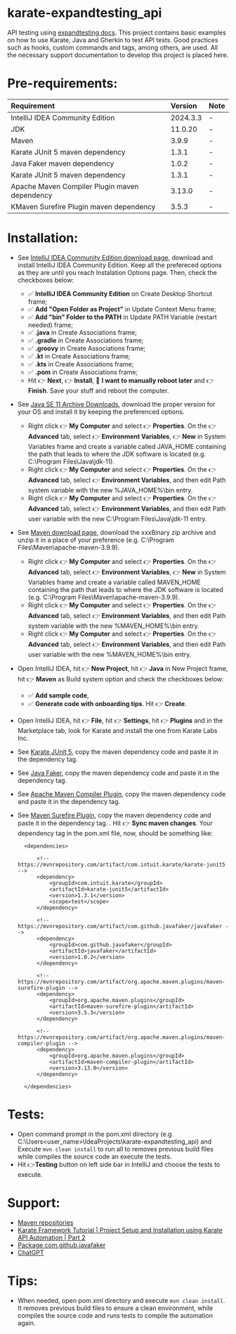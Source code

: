 # karate-expandtesting_api

API testing using [expandtesting docs](https://practice.expandtesting.com/notes/api/api-docs/). This project contains basic examples on how to use Karate, Java and Gherkin to test API tests. Good practices such as hooks, custom commands and tags, among others, are used. All the necessary support documentation to develop this project is placed here.

# Pre-requirements:

| Requirement                                    | Version        | Note                                                            |
| :--------------------------------------------- |:---------------| :-------------------------------------------------------------- |
| IntelliJ IDEA Community Edition                | 2024.3.3       | -                                                               |
| JDK                                            | 11.0.20        | -                                                               |
| Maven                                          | 3.9.9          | -                                                               |
| Karate JUnit 5 maven dependency                | 1.3.1          | -                                                               |
| Java Faker maven dependency                    | 1.0.2          | -                                                               |
| Karate JUnit 5 maven dependency                | 1.3.1          | -                                                               |
| Apache Maven Compiler Plugin maven dependency  | 3.13.0         | -                                                               |
| KMaven Surefire Plugin maven dependency        | 3.5.3          | -                                                               |

# Installation:

- See [IntelliJ IDEA Community Edition download page](https://www.jetbrains.com/idea/download/?section=windows), download and install IntelliJ IDEA Community Edition. Keep all the prefereced options as they are until you reach Instalation Options page. Then, check the checkboxes below: 
  - :white_check_mark: **IntelliJ IDEA Community Edition** on Create Desktop Shortcut frame; 
  - :white_check_mark: **Add "Open Folder as Project"** in Update Context Menu frame; 
  - :white_check_mark: **Add "bin" Folder to the PATH** in Update PATH Variable (restart needed) frame; 
  - :white_check_mark: **.java** in Create Associations frame; 
  - :white_check_mark: **.gradle** in Create Associations frame; 
  - :white_check_mark: **.groovy** in Create Associations frame; 
  - :white_check_mark: **.kt** in Create Associations frame; 
  - :white_check_mark: **.kts** in Create Associations frame; 
  - :white_check_mark: **.pom** in Create Associations frame;
  - Hit :point_right: **Next**, :point_right: **Install**, :radio_button: **I want to manually reboot later** and :point_right: **Finish**. Save your stuff and reboot the computer.
- See [Java SE 11 Archive Downloads](https://www.oracle.com/br/java/technologies/javase/jdk11-archive-downloads.html), download the proper version for your OS and install it by keeping the preferenced options. 
  - Right click :point_right: **My Computer** and select :point_right: **Properties**. On the :point_right: **Advanced** tab, select :point_right: **Environment Variables**, :point_right: **New** in System Variables frame and create a variable called JAVA_HOME containing the path that leads to where the JDK software is located (e.g. C:\Program Files\Java\jdk-11).
  - Right click :point_right: **My Computer** and select :point_right: **Properties**. On the :point_right: **Advanced** tab, select :point_right: **Environment Variables**, and then edit Path system variable with the new %JAVA_HOME%\bin entry.
  - Right click :point_right: **My Computer** and select :point_right: **Properties**. On the :point_right: **Advanced** tab, select :point_right: **Environment Variables**, and then edit Path user variable with the new C:\Program Files\Java\jdk-11 entry.
- See [Maven download page](https://maven.apache.org/download.cgi), download the xxxBinary zip archive and unzip it in a place of your preference (e.g. C:\Program Files\Maven\apache-maven-3.9.9).
  - Right click :point_right: **My Computer** and select :point_right: **Properties**. On the :point_right: **Advanced** tab, select :point_right: **Environment Variables**, :point_right: **New** in System Variables frame and create a variable called MAVEN_HOME containing the path that leads to where the JDK software is located (e.g. C:\Program Files\Maven\apache-maven-3.9.9).
  - Right click :point_right: **My Computer** and select :point_right: **Properties**. On the :point_right: **Advanced** tab, select :point_right: **Environment Variables**, and then edit Path system variable with the new %MAVEN_HOME%\bin entry.
  - Right click :point_right: **My Computer** and select :point_right: **Properties**. On the :point_right: **Advanced** tab, select :point_right: **Environment Variables**, and then edit Path user variable with the new %MAVEN_HOME%\bin entry.
- Open IntelliJ IDEA, hit :point_right: **New Project**, hit :point_right: **Java** in New Project frame, hit :point_right: **Maven** as Build system option and check the checkboxes below: 
  - :white_check_mark: **Add sample code**, 
  - :white_check_mark: **Generate code with onboarding tips**. 
Hit :point_right: **Create**. 
- Open IntelliJ IDEA, hit :point_right: **File**, hit :point_right: **Settings**, hit :point_right: **Plugins** and in the Marketplace tab, look for Karate and install the one from Karate Labs Inc.
- See [Karate JUnit 5](https://mvnrepository.com/artifact/com.intuit.karate/karate-junit5/1.3.1), copy the maven dependency code and paste it in the dependency tag. 
- See [Java Faker](https://mvnrepository.com/artifact/com.github.javafaker/javafaker/1.0.2), copy the maven dependency code and paste it in the dependency tag. 
- See [Apache Maven Compiler Plugin](https://mvnrepository.com/artifact/org.apache.maven.plugins/maven-compiler-plugin/3.13.0), copy the maven dependency code and paste it in the dependency tag. 
- See [Maven Surefire Plugin](https://mvnrepository.com/artifact/org.apache.maven.plugins/maven-surefire-plugin/3.5.3), copy the maven dependency code and paste it in the dependency tag. . Hit :point_right: **Sync maven changes**. Your dependency tag in the pom.xml file, now, should be something like:

  ```
    <dependencies>

        <!-- https://mvnrepository.com/artifact/com.intuit.karate/karate-junit5 -->
        <dependency>
            <groupId>com.intuit.karate</groupId>
            <artifactId>karate-junit5</artifactId>
            <version>1.3.1</version>
            <scope>test</scope>
        </dependency>

        <!-- https://mvnrepository.com/artifact/com.github.javafaker/javafaker -->
        <dependency>
            <groupId>com.github.javafaker</groupId>
            <artifactId>javafaker</artifactId>
            <version>1.0.2</version>
        </dependency>

        <!-- https://mvnrepository.com/artifact/org.apache.maven.plugins/maven-surefire-plugin -->
        <dependency>
            <groupId>org.apache.maven.plugins</groupId>
            <artifactId>maven-surefire-plugin</artifactId>
            <version>3.5.3</version>
        </dependency>

        <!-- https://mvnrepository.com/artifact/org.apache.maven.plugins/maven-compiler-plugin -->
        <dependency>
            <groupId>org.apache.maven.plugins</groupId>
            <artifactId>maven-compiler-plugin</artifactId>
            <version>3.13.0</version>
        </dependency>

    </dependencies>
  ``` 

# Tests:

- Open command prompt in the pom.xml directory (e.g. C:\Users\<user_name>\IdeaProjects\karate-expandtesting_api) and Execute ```mvn clean install``` to run all to removes previous build files while compiles the source code an execute the tests.
- Hit :point_right:**Testing** button on left side bar in IntelliJ and choose the tests to execute.

# Support:

- [Maven repositories](https://mvnrepository.com/)
- [Karate Framework Tutorial | Project Setup and Installation using Karate API Automation | Part 2](https://www.youtube.com/watch?v=8-SDRUUIqPM)
- [Package com.github.javafaker](https://javadoc.io/static/com.github.javafaker/javafaker/1.0.2/com/github/javafaker/package-summary.html)
- [ChatGPT](https://chatgpt.com/)

# Tips:

- When needed, open pom.xml directory and execute ```mvn clean install```. It removes previous build files to ensure a clean environment, while compiles the source code and runs tests to compile the automation again. 

